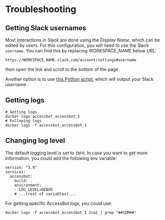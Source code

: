# Troubleshooting

## Getting Slack usernames

Most interactions in Slack are done using the _Display Name_, which can be edited by users. For this configuration, you will need to use the Slack `username`. You can find this by replacing WORKSPACE_NAME below URL:
```
https://WORKSPACE_NAME.slack.com/account/settings#username
```
then open the link and scroll to the bottom of the page. 

Another option is to use [this Python script](../tools/get-slack-handle.py), which will output your Slack username.

## Getting logs
```
# Getting logs
docker logs accessbot_accessbot_1 
# Following logs
docker logs -f accessbot_accessbot_1
```

## Changing log level
The default logging level is set to `INFO`. In case you want to get more information, you could add the following env variable:
```
version: "3.9"
services:
  accessbot:
    build: .
    environment:
    - LOG_LEVEL=DEBUG
    # ...(rest of variables)...
```

For getting specific AccessBot logs, you could use:
```
docker logs -f accessbot_accessbot_1 2>&1 | grep "##SDM##"
```
